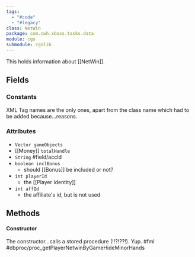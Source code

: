 ```yaml
---
tags:
  - "#code"
  - "#legacy"
class: NetWin
package: com.cwh.xboss.tasks.data
module: cgs
submodule: cgslib
---
```

This holds information about [[NetWin]]. 
## Fields

### Constants

XML Tag names are the only ones, apart from the class name which had to be added because...reasons. 
### Attributes
- `Vector gameObjects`
- [[Money]] `totalHandle`
- `String` #field/accId
- `boolean inclBonus`
	- should [[Bonus]] be included or not?
- `int playerId`
	- the [[Player Identity]]
- `int affId`
	- the affiliate's id, but is not used
## Methods

#### Constructor

The constructor...calls a stored procedure (!!?!??!). Yup. #fml #dbproc/proc_getPlayerNetwinByGameHideMinorHands 
